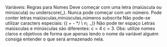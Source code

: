 Variáveis: Regras para Nomes
Deve começar com uma letra (maiúscula ou minúscula) ou underscore(_).
Nunca pode começar com um número.
Pode conter letras maiúsculas,minúsculas,números subscrita
Não pode-se utilizar caracters especiais: {( + - */ \ n; .,)}
Não pode ter espaço
Letras maiúsculas e minúsculas são diferentes: c = 4 c = 3.
Obs: utilize nomes claros e objetivos de forma que apenas lendo o nome da variável alguém consiga entender o que será armazenado nela.
